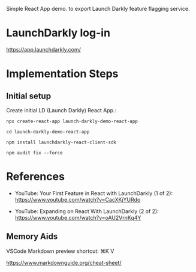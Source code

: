 Simple React App demo. to export Launch Darkly feature flagging service.

# LaunchDarkly log-in

https://app.launchdarkly.com/

# Implementation Steps

## Initial setup

Create initial LD (Launch Darkly) React App.:

`npx create-react-app launch-darkly-demo-react-app`

`cd launch-darkly-demo-react-app`

`npm install launchdarkly-react-client-sdk`

`npm audit fix --force`

# References

* YouTube: Your First Feature in React with LaunchDarkly (1 of 2): https://www.youtube.com/watch?v=CacXKjYURdo

* YouTube: Expanding on React With LaunchDarkly (2 of 2):  https://www.youtube.com/watch?v=oAU2VrnKq4Y


## Memory Aids

VSCode Markdown preview shortcut: ⌘K V

https://www.markdownguide.org/cheat-sheet/